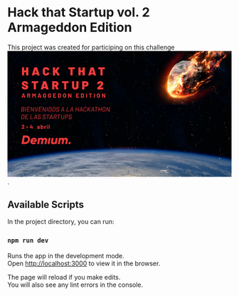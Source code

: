 # Hack that Startup vol. 2 Armageddon Edition

This project was created for participing on this challenge ![](https://raw.githubusercontent.com/nuwe-io/files_storage/main/Hacks/Demium/HTS2.png).

## Available Scripts

In the project directory, you can run:

### `npm run dev`

Runs the app in the development mode.\
Open [http://localhost:3000](http://localhost:3000) to view it in the browser.

The page will reload if you make edits.\
You will also see any lint errors in the console.
